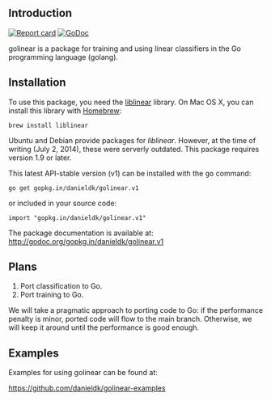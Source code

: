 ## Introduction

[![Report card](http://goreportcard.com/badge/danieldk/golinear)](http://goreportcard.com/report/danieldk/golinear)
[![GoDoc](https://godoc.org/gopkg.in/danieldk/golinear.v1?status.svg)](https://godoc.org/gopkg.in/danieldk/golinear.v1)

golinear is a package for training and using linear classifiers in the Go
programming language (golang).

## Installation

To use this package, you need the
[liblinear](http://www.csie.ntu.edu.tw/~cjlin/liblinear/) library. On Mac
OS X, you can install this library with
[Homebrew](http://mxcl.github.com/homebrew/):

    brew install liblinear

Ubuntu and Debian provide packages for *liblinear*. However, at the time of
writing (July 2, 2014), these were serverly outdated. This package requires
version 1.9 or later.

This latest API-stable version (v1) can be installed with the <tt>go</tt>
command:

    go get gopkg.in/danieldk/golinear.v1

or included in your source code:

    import "gopkg.in/danieldk/golinear.v1"

The package documentation is available at: http://godoc.org/gopkg.in/danieldk/golinear.v1

## Plans

1. Port classification to Go.
2. Port training to Go.

We will take a pragmatic approach to porting code to Go: if the performance penalty is minor,
ported code will flow to the main branch. Otherwise, we will keep it around until the performance
is good enough.

## Examples

Examples for using golinear can be found at:

https://github.com/danieldk/golinear-examples
